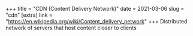 +++
title = "CDN (Content Delivery Network)"
date = 2021-03-06
slug = "cdn"
[extra]
link = "https://en.wikipedia.org/wiki/Content_delivery_network"
+++
Distributed network of servers that host content closer to clients

